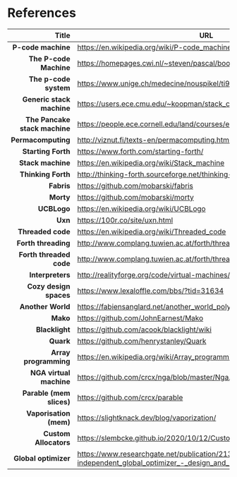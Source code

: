 # References

|                         Title | URL                                                          |
| ----------------------------: | ------------------------------------------------------------ |
|            **P-code machine** | https://en.wikipedia.org/wiki/P-code_machine                 |
|        **The P-code Machine** | https://homepages.cwi.nl/~steven/pascal/book/10pcode.html    |
|        **The  p-code system** | https://www.unige.ch/medecine/nouspikel/ti99/psystem.htm     |
|     **Generic stack machine** | https://users.ece.cmu.edu/~koopman/stack_computers/sec3_2.html |
| **The Pancake stack machine** | https://people.ece.cornell.edu/land/courses/ece5760/DE2/Stack_cpu.html |
|            **Permacomputing** | http://viznut.fi/texts-en/permacomputing.html                |
|            **Starting Forth** | https://www.forth.com/starting-forth/                        |
|             **Stack machine** | https://en.wikipedia.org/wiki/Stack_machine                  |
|            **Thinking Forth** | http://thinking-forth.sourceforge.net/thinking-forth-ans.pdf |
|                    **Fabris** | https://github.com/mobarski/fabris                           |
|                     **Morty** | https://github.com/mobarski/morty                            |
|                   **UCBLogo** | https://en.wikipedia.org/wiki/UCBLogo                        |
|                       **Uxn** | https://100r.co/site/uxn.html                                |
|             **Threaded code** | https://en.wikipedia.org/wiki/Threaded_code                  |
|           **Forth threading** | http://www.complang.tuwien.ac.at/forth/threading/            |
|       **Forth threaded code** | http://www.complang.tuwien.ac.at/forth/threaded-code.html    |
|              **Interpreters** | http://realityforge.org/code/virtual-machines/2011/05/19/interpreters.html |
|        **Cozy design spaces** | https://www.lexaloffle.com/bbs/?tid=31634                    |
|             **Another World** | https://fabiensanglard.net/another_world_polygons/           |
|                      **Mako** | https://github.com/JohnEarnest/Mako                          |
|                **Blacklight** | https://github.com/acook/blacklight/wiki                     |
|                     **Quark** | https://github.com/henrystanley/Quark                        |
|         **Array programming** | https://en.wikipedia.org/wiki/Array_programming              |
|       **NGA virtual machine** | https://github.com/crcx/nga/blob/master/Nga.md               |
|      **Parable (mem slices)** | https://github.com/crcx/parable                              |
|        **Vaporisation (mem)** | https://slightknack.dev/blog/vaporization/                   |
|         **Custom Allocators** | https://slembcke.github.io/2020/10/12/CustomAllocators.html  |
|          **Global optimizer** | https://www.researchgate.net/publication/213890050_A_portable_machine-independent_global_optimizer_-_design_and_measurements |
